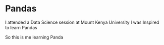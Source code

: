 # Pandas

I attended a Data Science session at Mount Kenya University
I was Inspired to learn Pandas


So this is me learning Panda
